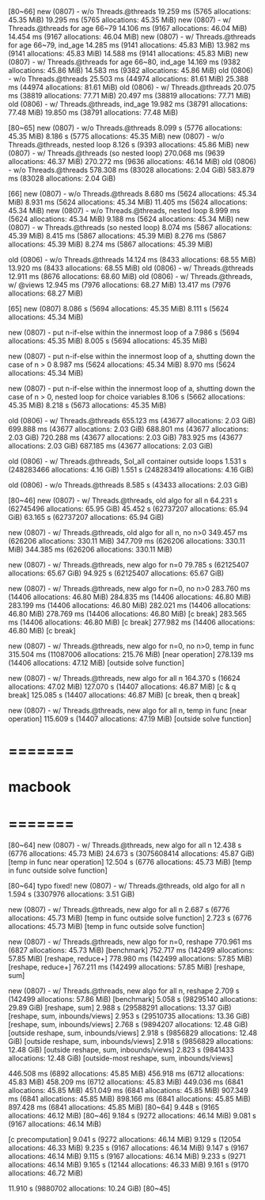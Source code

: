 
[80~66]
new (0807) - w/o Threads.@threads
19.259 ms (5765 allocations: 45.35 MiB)
19.295 ms (5765 allocations: 45.35 MiB)
new (0807) - w/ Threads.@threads for age 66~79
14.106 ms (9167 allocations: 46.04 MiB)
14.454 ms (9167 allocations: 46.04 MiB)
new (0807) - w/ Threads.@threads for age 66~79, ind_age
14.285 ms (9141 allocations: 45.83 MiB)
13.982 ms (9141 allocations: 45.83 MiB)
14.588 ms (9141 allocations: 45.83 MiB)
new (0807) - w/ Threads.@threads for age 66~80, ind_age
14.169 ms (9382 allocations: 45.86 MiB)
14.583 ms (9382 allocations: 45.86 MiB)
old (0806) - w/o Threads.@threads
25.503 ms (44974 allocations: 81.61 MiB)
25.388 ms (44974 allocations: 81.61 MiB)
old (0806) - w/ Threads.@threads
20.075 ms (38819 allocations: 77.71 MiB)
20.497 ms (38819 allocations: 77.71 MiB)
old (0806) - w/ Threads.@threads, ind_age
19.982 ms (38791 allocations: 77.48 MiB)
19.850 ms (38791 allocations: 77.48 MiB)

[80~65]
new (0807) - w/o Threads.@threads
8.099 s (5776 allocations: 45.35 MiB)
8.186 s (5775 allocations: 45.35 MiB)
new (0807) - w/o Threads.@threads, nested loop 
8.126 s (9393 allocations: 45.86 MiB)
new (0807) - w/ Threads.@threads (so nested loop) 
270.068 ms (9639 allocations: 46.37 MiB)
270.272 ms (9636 allocations: 46.14 MiB)
old (0806) - w/o Threads.@threads
578.308 ms (83028 allocations: 2.04 GiB)
583.879 ms (83028 allocations: 2.04 GiB)

[66]
new (0807) - w/o Threads.@threads
8.680 ms (5624 allocations: 45.34 MiB)
8.931 ms (5624 allocations: 45.34 MiB)
11.405 ms (5624 allocations: 45.34 MiB)
new (0807) - w/o Threads.@threads, nested loop
8.999 ms (5624 allocations: 45.34 MiB)
9.188 ms (5624 allocations: 45.34 MiB)
new (0807) - w Threads.@threads (so nested loop)
8.074 ms (5867 allocations: 45.39 MiB)
8.415 ms (5867 allocations: 45.39 MiB)
8.276 ms (5867 allocations: 45.39 MiB)
8.274 ms (5867 allocations: 45.39 MiB)

old (0806) - w/o Threads.@threads
14.124 ms (8433 allocations: 68.55 MiB)
13.920 ms (8433 allocations: 68.55 MiB)
old (0806) - w/ Threads.@threads
12.911 ms (8676 allocations: 68.60 MiB)
old (0806) - w/ Threads.@threads, w/ @views
12.945 ms (7976 allocations: 68.27 MiB)
13.417 ms (7976 allocations: 68.27 MiB)

[65]
new (0807)
8.086 s (5694 allocations: 45.35 MiB)
8.111 s (5624 allocations: 45.34 MiB)

new (0807) - put n-if-else within the innermost loop of a
7.986 s (5694 allocations: 45.35 MiB)
8.005 s (5694 allocations: 45.35 MiB)

new (0807) - put n-if-else within the innermost loop of a, shutting down the case of n > 0
8.987 ms (5624 allocations: 45.34 MiB)
8.970 ms (5624 allocations: 45.34 MiB)

new (0807) - put n-if-else within the innermost loop of a, shutting down the case of n > 0, nested loop for choice variables
8.106 s (5662 allocations: 45.35 MiB)
8.218 s (5673 allocations: 45.35 MiB)

old (0806) - w/ Threads.@threads
655.123 ms (43677 allocations: 2.03 GiB)
699.888 ms (43677 allocations: 2.03 GiB)
688.801 ms (43677 allocations: 2.03 GiB)
720.288 ms (43677 allocations: 2.03 GiB)
783.925 ms (43677 allocations: 2.03 GiB)
687.185 ms (43677 allocations: 2.03 GiB)

old (0806) - w/ Threads.@threads, Sol_all container outside loops
1.531 s (248283466 allocations: 4.16 GiB)
1.551 s (248283419 allocations: 4.16 GiB)

old (0806) - w/o Threads.@threads
8.585 s (43433 allocations: 2.03 GiB)

[80~46]
new (0807) - w/ Threads.@threads, old algo for all n
64.231 s (62745496 allocations: 65.95 GiB)
45.452 s (62737207 allocations: 65.94 GiB)
63.165 s (62737207 allocations: 65.94 GiB)

new (0807) - w/ Threads.@threads, old algo for all n, no n>0
349.457 ms (626206 allocations: 330.11 MiB)
347.709 ms (626206 allocations: 330.11 MiB)
344.385 ms (626206 allocations: 330.11 MiB)

new (0807) - w/ Threads.@threads, new algo for n=0
79.785 s (62125407 allocations: 65.67 GiB)
94.925 s (62125407 allocations: 65.67 GiB)

new (0807) - w/ Threads.@threads, new algo for n=0, no n>0
283.760 ms (14406 allocations: 46.80 MiB)
284.835 ms (14406 allocations: 46.80 MiB)
283.199 ms (14406 allocations: 46.80 MiB)
282.021 ms (14406 allocations: 46.80 MiB)
278.769 ms (14406 allocations: 46.80 MiB) [c break]
283.565 ms (14406 allocations: 46.80 MiB) [c break]
277.982 ms (14406 allocations: 46.80 MiB) [c break]

new (0807) - w/ Threads.@threads, new algo for n=0, no n>0, temp in func
315.504 ms (11087006 allocations: 215.76 MiB) [near operation]
278.139 ms (14406 allocations: 47.12 MiB) [outside solve function]

new (0807) - w/ Threads.@threads, new algo for all n
164.370 s (16624 allocations: 47.02 MiB)
127.070 s (14407 allocations: 46.87 MiB) [c & q break]
125.085 s (14407 allocations: 46.87 MiB) [c break, then q break]

new (0807) - w/ Threads.@threads, new algo for all n, temp in func
[near operation]
115.609 s (14407 allocations: 47.19 MiB) [outside solve function]

# ======= #
# macbook #
# ======= #

[80~64]
new (0807) - w/ Threads.@threads, new algo for all n
12.438 s (6776 allocations: 45.73 MiB)
24.673 s (3075608414 allocations: 45.87 GiB) [temp in func near operation]
12.504 s (6776 allocations: 45.73 MiB) [temp in func outside solve function]

[80~64] typo fixed!
new (0807) - w/ Threads.@threads, old algo for all n
1.594 s (3307976 allocations: 3.51 GiB)

new (0807) - w/ Threads.@threads, new algo for all n
2.687 s (6776 allocations: 45.73 MiB) [temp in func outside solve function]
2.723 s (6776 allocations: 45.73 MiB) [temp in func outside solve function]

new (0807) - w/ Threads.@threads, new algo for n=0, reshape
770.961 ms (6827 allocations: 45.73 MiB) [benchmark]
752.717 ms (142499 allocations: 57.85 MiB) [reshape, reduce+]
778.980 ms (142499 allocations: 57.85 MiB) [reshape, reduce+]
767.211 ms (142499 allocations: 57.85 MiB) [reshape, sum]

new (0807) - w/ Threads.@threads, new algo for all n, reshape
2.709 s (142499 allocations: 57.86 MiB) [benchmark]
5.058 s (98295140 allocations: 29.89 GiB) [reshape, sum]
2.988 s (29588291 allocations: 13.37 GiB) [reshape, sum, inbounds/views]
2.953 s (29510735 allocations: 13.36 GiB) [reshape, sum, inbounds/views]
2.768 s (9894207 allocations: 12.48 GiB) [outside reshape, sum, inbounds/views]
2.918 s (9856829 allocations: 12.48 GiB) [outside reshape, sum, inbounds/views]
2.918 s (9856829 allocations: 12.48 GiB) [outside reshape, sum, inbounds/views]
2.823 s (9841433 allocations: 12.48 GiB) [outside-most reshape, sum, inbounds/views]

446.508 ms (6892 allocations: 45.85 MiB)
456.918 ms (6712 allocations: 45.83 MiB)
458.209 ms (6712 allocations: 45.83 MiB)
449.036 ms (6841 allocations: 45.85 MiB)
451.049 ms (6841 allocations: 45.85 MiB)
907.349 ms (6841 allocations: 45.85 MiB)
898.166 ms (6841 allocations: 45.85 MiB)
897.428 ms (6841 allocations: 45.85 MiB) [80~64]
9.448 s (9165 allocations: 46.12 MiB) [80~46]
9.184 s (9272 allocations: 46.14 MiB)
9.081 s (9167 allocations: 46.14 MiB)

[c precomputation]
9.041 s (9272 allocations: 46.14 MiB)
9.129 s (12054 allocations: 46.33 MiB)
9.235 s (9167 allocations: 46.14 MiB)
9.147 s (9167 allocations: 46.14 MiB)
9.115 s (9167 allocations: 46.14 MiB)
9.233 s (9271 allocations: 46.14 MiB)
9.165 s (12144 allocations: 46.33 MiB)
9.161 s (9170 allocations: 46.72 MiB)

11.910 s (9880702 allocations: 10.24 GiB) [80~45]